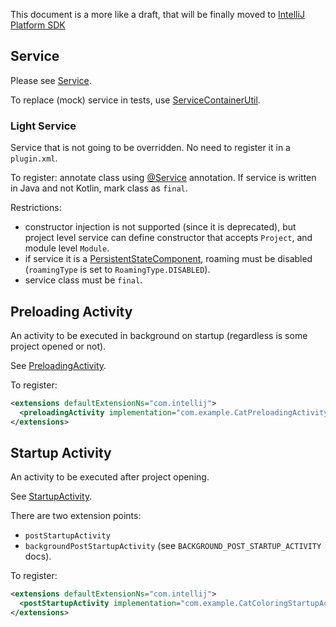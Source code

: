 This document is a more like a draft, that will be finally moved to [IntelliJ Platform SDK](https://www.jetbrains.org/intellij/sdk/docs/welcome.html)

## Service

Please see [Service](https://www.jetbrains.org/intellij/sdk/docs/basics/plugin_structure/plugin_services.html).

To replace (mock) service in tests, use [ServiceContainerUtil](https://github.com/JetBrains/intellij-community/blob/master/platform/testFramework/src/com/intellij/testFramework/ServiceContainerUtil.kt).

### Light Service

Service that is not going to be overridden. No need to register it in a `plugin.xml`.

To register: annotate class using [@Service](https://github.com/JetBrains/intellij-community/blob/master/platform/core-api/src/com/intellij/openapi/components/Service.java) annotation. If service is written in Java and not Kotlin, mark class as `final`.
 
Restrictions:

* constructor injection is not supported (since it is deprecated), but project level service can define constructor that accepts `Project`, and module level `Module`.
* if service it is a [PersistentStateComponent](https://www.jetbrains.org/intellij/sdk/docs/basics/persisting_state_of_components.html), roaming must be disabled (`roamingType` is set to `RoamingType.DISABLED`).
* service class must be `final`.

## Preloading Activity

An activity to be executed in background on startup (regardless is some project opened or not).

See [PreloadingActivity](https://github.com/JetBrains/intellij-community/blob/master/platform/platform-impl/src/com/intellij/openapi/application/PreloadingActivity.java).

To register:

```xml
<extensions defaultExtensionNs="com.intellij">
  <preloadingActivity implementation="com.example.CatPreloadingActivity"/>
</extensions>
```

## Startup Activity

An activity to be executed after project opening.

See [StartupActivity](https://github.com/JetBrains/intellij-community/blob/master/platform/core-api/src/com/intellij/openapi/startup/StartupActivity.java).

There are two extension points:

* `postStartupActivity`
* `backgroundPostStartupActivity` (see `BACKGROUND_POST_STARTUP_ACTIVITY` docs).

To register:

```xml
<extensions defaultExtensionNs="com.intellij">
  <postStartupActivity implementation="com.example.CatColoringStartupActivity"/>
</extensions>
```